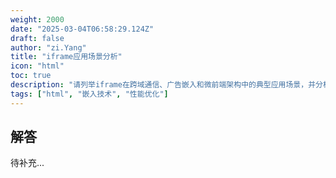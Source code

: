 ```yaml
---
weight: 2000
date: "2025-03-04T06:58:29.124Z"
draft: false
author: "zi.Yang"
title: "iframe应用场景分析"
icon: "html"
toc: true
description: "请列举iframe在跨域通信、广告嵌入和微前端架构中的典型应用场景，并分析其可能导致的性能问题、安全风险及对应的优化解决方案。"
tags: ["html", "嵌入技术", "性能优化"]
---
```


## 解答

待补充...

